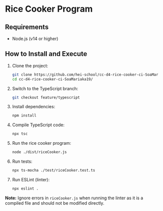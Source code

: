 # Rice Cooker Program

## Requirements
- Node.js (v14 or higher)

## How to Install and Execute
1. Clone the project:
   ```bash
   git clone https://github.com/hei-school/cc-d4-rice-cooker-ci-SoaMariaka19/
   cd cc-d4-rice-cooker-ci-SoaMariaka19/

2. Switch to the TypeScript branch:
   ```bash
   git checkout feature/typescript

3. Install dependencies:
   ```bash
   npm install

4. Compile TypeScript code:
   ```bash
   npx tsc

5. Run the rice cooker program:
   ```bash
   node ./dist/riceCooker.js

6. Run tests:
   ```bash
   npx ts-mocha ./test/riceCooker.test.ts

7. Run ESLint (linter):
   ```bash
   npx eslint .

**Note:** Ignore errors in `riceCooker.js` when running the linter as it is a compiled file and should not be modified directly.




